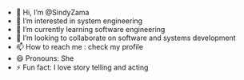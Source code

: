 - 👋 Hi, I’m @SindyZama
- 👀 I’m interested in system engineering
- 🌱 I’m currently learning software engineering
- 💞️ I’m looking to collaborate on software and systems development
- 📫 How to reach me : check my profile
- 😄 Pronouns: She
- ⚡ Fun fact: I love story telling and acting

<!---
SindyZama/SindyZama is a ✨ special ✨ repository because its `README.md` (this file) appears on your GitHub profile.
You can click the Preview link to take a look at your changes.
--->
